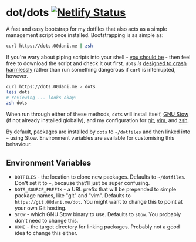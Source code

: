 # dot/dots [![Netlify Status](https://api.netlify.com/api/v1/badges/807fb452-bfd3-406b-89f2-df1f2f239567/deploy-status)](https://app.netlify.com/sites/festive-gates-32b759/deploys)

A fast and easy bootstrap for my dotfiles that also acts as a simple management script once installed. Bootstrapping is as simple as:

```zsh
curl https://dots.00dani.me | zsh
```

If you're wary about piping scripts into your shell - [you should be](https://www.seancassidy.me/dont-pipe-to-your-shell.html) - then feel free to download the script and check it out first. `dots` *is* [designed to crash harmlessly](https://dots.00dani.me/partial-dl-test) rather than run something dangerous if `curl` is interrupted, however.

```zsh
curl https://dots.00dani.me > dots
less dots
# reviewing ... looks okay!
zsh dots
```

When run through either of these methods, `dots` will install itself, [GNU Stow](https://www.gnu.org/software/stow/) (if not already installed globally), and my configuration for [git](https://git.00dani.me/dot/git), [vim](https://git.00dani.me/dot/vim), and [zsh](https://git.00dani.me/dot/zsh).

By default, packages are installed by `dots` to `~/dotfiles` and then linked into `~` using Stow. Environment variables are available for customising this behaviour.

## Environment Variables

* `DOTFILES` - the location to clone new packages. Defaults to `~/dotfiles`.
  Don't set it to `~`, because that'll just be super confusing.
* `DOTS_SOURCE_PREFIX` - a URL prefix that will be prepended to simple package
  names, like "git" and "vim". Defaults to `https://git.00dani.me/dot`. You
  might want to change this to point at your own Git hosting.
* `STOW` - which GNU Stow binary to use. Defaults to `stow`. You probably don't
  need to change this.
* `HOME` - the target directory for linking packages. Probably not a good idea
  to change this either.
